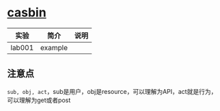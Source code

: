 # [casbin](https://github.com/casbin/casbin)

|实验|简介|说明|
|---|---|---|
|lab001|example| 

## 注意点
 `sub, obj, act`，sub是用户，obj是resource，可以理解为API，act就是行为，可以理解为get或者post